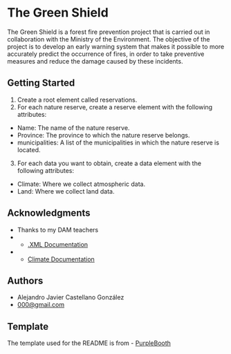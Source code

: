 # The Green Shield

The Green Shield is a forest fire prevention project that is carried out in collaboration with the Ministry of the Environment. The objective of the project is to develop an early warning system that makes it possible to more accurately predict the occurrence of fires, in order to take preventive measures and reduce the damage caused by these incidents.

## Getting Started
1. Create a root element called reservations.
2. For each nature reserve, create a reserve element with the following attributes:
* Name: The name of the nature reserve.
* Province: The province to which the nature reserve belongs.
* municipalities: A list of the municipalities in which the nature reserve is located.
3. For each data you want to obtain, create a data element with the following attributes:
* Climate: Where we collect atmospheric data.
* Land: Where we collect land data.

## Acknowledgments
* Thanks to my DAM teachers
* - [.XML Documentation](https://www.mclibre.org/consultar/xml/lecciones/xml-dtd.html)
* - [Climate Documentation](https://flexbooks.ck12.org/cbook/ck-12-conceptos-de-ciencias-de-la-tierra-grados-6-8-en-espanol/section/8.14/primary/lesson/recopilar-datos-del-tiempo/)


## Authors
- Alejandro Javier Castellano González
- 000@gmail.com

## Template
The template used for the README is from - [PurpleBooth](https://github.com/PurpleBooth/a-good-readme-template)